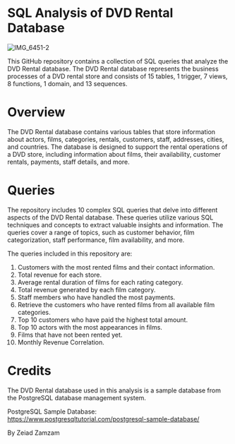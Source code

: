 # SQL Analysis of DVD Rental Database

![IMG_6451-2](https://github.com/z-zamzam/cantek-week2-repo/assets/127634089/a148d15f-4435-4d52-a1c2-f8db4b46f000)


This GitHub repository contains a collection of SQL queries that analyze the DVD Rental database. The DVD Rental database represents the business processes of a DVD rental store and consists of 15 tables, 1 trigger, 7 views, 8 functions, 1 domain, and 13 sequences.

# Overview
The DVD Rental database contains various tables that store information about actors, films, categories, rentals, customers, staff, addresses, cities, and countries. The database is designed to support the rental operations of a DVD store, including information about films, their availability, customer rentals, payments, staff details, and more.

# Queries
The repository includes 10 complex SQL queries that delve into different aspects of the DVD Rental database. These queries utilize various SQL techniques and concepts to extract valuable insights and information. The queries cover a range of topics, such as customer behavior, film categorization, staff performance, film availability, and more.

The queries included in this repository are:

1. Customers with the most rented films and their contact information.
2. Total revenue for each store.
3. Average rental duration of films for each rating category.
4. Total revenue generated by each film category.
5. Staff members who have handled the most payments.
6. Retrieve the customers who have rented films from all available film categories.
7. Top 10 customers who have paid the highest total amount.
8. Top 10 actors with the most appearances in films.
9. Films that have not been rented yet.
10. Monthly Revenue Correlation.



# Credits
The DVD Rental database used in this analysis is a sample database from the PostgreSQL database management system.

PostgreSQL Sample Database: https://www.postgresqltutorial.com/postgresql-sample-database/

By Zeiad Zamzam
